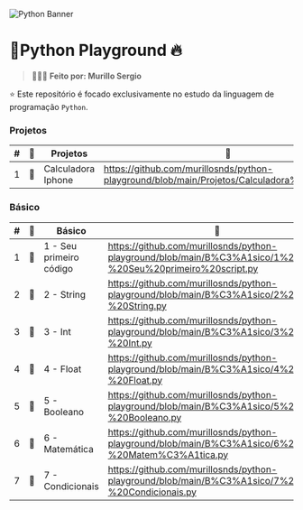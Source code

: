 ![Python Banner](https://res.cloudinary.com/dtjjgiitl/image/upload/q_auto:good,f_auto,fl_progressive/v1752179618/pwrt7boorh5sf3ddch7p.jpg)

# 📁Python Playground 🔥

> 👨🏻‍💻 **Feito por: Murillo Sergio**

⭐ Este repositório é focado exclusivamente no estudo da linguagem de programação `Python`.

### Projetos

| #   |  📁  | Projetos    | 🔗                                                                                                                                                                                                                  |
| --- | --- | ------------------- | ------------------------------------------------------------------------------------------------------------------------------------------------------------------------------------------------------------------- |
| 1   | 📄  | Calculadora Iphone      | https://github.com/murillosnds/python-playground/blob/main/Projetos/Calculadora%20Iphone.py                          |

### Básico

| #   |  📁  | Básico    | 🔗                                                                                                                                                                                                                  |
| --- | --- | ---------------------- | ------------------------------------------------------------------------------------------------------------------------------------------------------------------------------------------------------------------- |
| 1   | 📄  |1 - Seu primeiro código | https://github.com/murillosnds/python-playground/blob/main/B%C3%A1sico/1%20%20-%20Seu%20primeiro%20script.py
| 2   | 📄  |2 - String              | https://github.com/murillosnds/python-playground/blob/main/B%C3%A1sico/2%20-%20String.py
| 3   | 📄  |3 - Int                 | https://github.com/murillosnds/python-playground/blob/main/B%C3%A1sico/3%20-%20Int.py
| 4   | 📄  |4 - Float               | https://github.com/murillosnds/python-playground/blob/main/B%C3%A1sico/4%20-%20Float.py
| 5   | 📄  |5 - Booleano            | https://github.com/murillosnds/python-playground/blob/main/B%C3%A1sico/5%20-%20Booleano.py
| 6   | 📄  |6 - Matemática          | https://github.com/murillosnds/python-playground/blob/main/B%C3%A1sico/6%20-%20Matem%C3%A1tica.py
| 7   | 📄  |7 - Condicionais        | https://github.com/murillosnds/python-playground/blob/main/B%C3%A1sico/7%20-%20Condicionais.py

